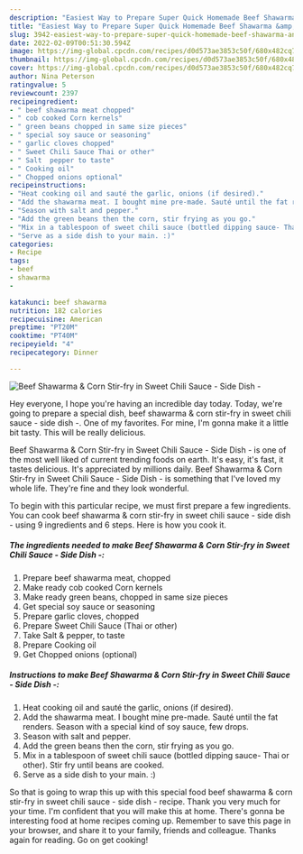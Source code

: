```yaml
---
description: "Easiest Way to Prepare Super Quick Homemade Beef Shawarma &amp;amp; Corn Stir-fry in Sweet Chili Sauce - Side Dish -"
title: "Easiest Way to Prepare Super Quick Homemade Beef Shawarma &amp;amp; Corn Stir-fry in Sweet Chili Sauce - Side Dish -"
slug: 3942-easiest-way-to-prepare-super-quick-homemade-beef-shawarma-and-amp-corn-stir-fry-in-sweet-chili-sauce-side-dish
date: 2022-02-09T00:51:30.594Z
image: https://img-global.cpcdn.com/recipes/d0d573ae3853c50f/680x482cq70/beef-shawarma-corn-stir-fry-in-sweet-chili-sauce-side-dish-recipe-main-photo.jpg
thumbnail: https://img-global.cpcdn.com/recipes/d0d573ae3853c50f/680x482cq70/beef-shawarma-corn-stir-fry-in-sweet-chili-sauce-side-dish-recipe-main-photo.jpg
cover: https://img-global.cpcdn.com/recipes/d0d573ae3853c50f/680x482cq70/beef-shawarma-corn-stir-fry-in-sweet-chili-sauce-side-dish-recipe-main-photo.jpg
author: Nina Peterson
ratingvalue: 5
reviewcount: 2397
recipeingredient:
- " beef shawarma meat chopped"
- " cob cooked Corn kernels"
- " green beans chopped in same size pieces"
- " special soy sauce or seasoning"
- " garlic cloves chopped"
- " Sweet Chili Sauce Thai or other"
- " Salt  pepper to taste"
- " Cooking oil"
- " Chopped onions optional"
recipeinstructions:
- "Heat cooking oil and sauté the garlic, onions (if desired)."
- "Add the shawarma meat. I bought mine pre-made. Sauté until the fat renders. Season with a special kind of soy sauce, few drops."
- "Season with salt and pepper."
- "Add the green beans then the corn, stir frying as you go."
- "Mix in a tablespoon of sweet chili sauce (bottled dipping sauce- Thai or other). Stir fry until beans are cooked."
- "Serve as a side dish to your main. :)"
categories:
- Recipe
tags:
- beef
- shawarma
- 

katakunci: beef shawarma  
nutrition: 182 calories
recipecuisine: American
preptime: "PT20M"
cooktime: "PT40M"
recipeyield: "4"
recipecategory: Dinner

---
```



![Beef Shawarma &amp; Corn Stir-fry in Sweet Chili Sauce - Side Dish -](https://img-global.cpcdn.com/recipes/d0d573ae3853c50f/680x482cq70/beef-shawarma-corn-stir-fry-in-sweet-chili-sauce-side-dish-recipe-main-photo.jpg)

Hey everyone, I hope you're having an incredible day today. Today, we're going to prepare a special dish, beef shawarma &amp; corn stir-fry in sweet chili sauce - side dish -. One of my favorites. For mine, I'm gonna make it a little bit tasty. This will be really delicious.



Beef Shawarma &amp; Corn Stir-fry in Sweet Chili Sauce - Side Dish - is one of the most well liked of current trending foods on earth. It's easy, it's fast, it tastes delicious. It's appreciated by millions daily. Beef Shawarma &amp; Corn Stir-fry in Sweet Chili Sauce - Side Dish - is something that I've loved my whole life. They're fine and they look wonderful.


To begin with this particular recipe, we must first prepare a few ingredients. You can cook beef shawarma &amp; corn stir-fry in sweet chili sauce - side dish - using 9 ingredients and 6 steps. Here is how you cook it.

<!--inarticleads1-->

##### The ingredients needed to make Beef Shawarma &amp; Corn Stir-fry in Sweet Chili Sauce - Side Dish -:

1. Prepare  beef shawarma meat, chopped
1. Make ready  cob cooked Corn kernels
1. Make ready  green beans, chopped in same size pieces
1. Get  special soy sauce or seasoning
1. Prepare  garlic cloves, chopped
1. Prepare  Sweet Chili Sauce (Thai or other)
1. Take  Salt &amp; pepper, to taste
1. Prepare  Cooking oil
1. Get  Chopped onions (optional)




<!--inarticleads2-->

##### Instructions to make Beef Shawarma &amp; Corn Stir-fry in Sweet Chili Sauce - Side Dish -:

1. Heat cooking oil and sauté the garlic, onions (if desired).
1. Add the shawarma meat. I bought mine pre-made. Sauté until the fat renders. Season with a special kind of soy sauce, few drops.
1. Season with salt and pepper.
1. Add the green beans then the corn, stir frying as you go.
1. Mix in a tablespoon of sweet chili sauce (bottled dipping sauce- Thai or other). Stir fry until beans are cooked.
1. Serve as a side dish to your main. :)




So that is going to wrap this up with this special food beef shawarma &amp; corn stir-fry in sweet chili sauce - side dish - recipe. Thank you very much for your time. I'm confident that you will make this at home. There's gonna be interesting food at home recipes coming up. Remember to save this page in your browser, and share it to your family, friends and colleague. Thanks again for reading. Go on get cooking!
